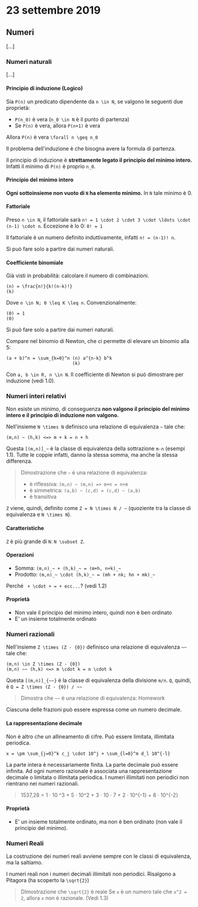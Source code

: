 # 23 settembre 2019

## Numeri
[...]

### Numeri naturali
[...]

#### Principio di induzione (Logico)
Sia `P(n)` un predicato dipendente da `n \in N`, se valgono le seguenti due
proprietà:

- `P(n_0)` è vera (`n_0 \in N` è il punto di partenza)
- Se `P(n)` è vera, allora `P(n+1)` è vera

Allora `P(n)` è vera `\forall n \geq n_0`

Il problema dell'induzione è che bisogna avere la formula di partenza.

Il principio di induzione è **strettamente legato il principio del minimo intero.**
Infatti il minimo di `P(n)` è proprio `n_0`.

#### Principio del minimo intero
**Ogni sottoinsieme non vuoto di `N` ha elemento minimo.** In `N` tale minimo
è 0.

#### Fattoriale
Preso `n \in N`, il fattoriale sarà `n! = 1 \cdot 2 \cdot 3 \cdot \ldots \cdot (n-1) \cdot n`.
Eccezione è lo 0: `0! = 1`

Il fattoriale è un numero definito induttivamente, infatti `n! = (n-1)! n`.

Si può fare solo a partire dai numeri naturali.

#### Coefficiente binomiale
Già visti in probabilità: calcolare il numero di combinazioni.

    (n) = \frac{n!}{k!(n-k)!}
    (k)

Dove `n \in N; 0 \leq K \leq n`. Convenzionalmente:

    (0) = 1
    (0)

Si può fare solo a partire dai numeri naturali.

Compare nel binomio di Newton, che ci permette di elevare un binomio alla 5:

    (a + b)^n = \sum_{k=0}^n (n) a^{n-k} b^k
                             (k)  

Con `a, b \in R, n \in N`. Il coefficiente di Newton si può dimostrare per 
induzione (vedi 1.0).

### Numeri interi relativi 
Non esiste un minimo, di conseguenza **non valgono il principio del minimo intero
e il principio di induzione non valgono.**

Nell'insieme `N \times N` definisco una relazione di equivalenza `~` tale che:

    (m,n) ~ (h,k) <=> m + k = n + h

Questa `[(m,n)]_~` è la classe di equivalenza della sottrazione `m-n` (esempi 1.1).
Tutte le coppie infatti, danno la stessa somma, ma anche la stessa differenza.

> Dimostrazione che `~` è una relazione di equivalenza:
>
> - è riflessiva: `(m,n) ~ (m,n) => m+n = n+m`
> - è simmetrica: `(a,b) ~ (c,d) = (c,d) ~ (a,b)`
> - è transitiva

`Z` viene, quindi, definito come `Z = N \times N / ~` (quoziente tra la classe
di equivalenza e `N \times N`).

#### Caratteristiche
`Z` è più grande di `N`: `N \subset Z`.

#### Operazioni

- Somma: `(m,n)_~ + (h,k)_~ = (m+h, n+k)_~`
- Prodotto: `(m,n)_~ \cdot (h,k)_~ = (mh + nk; hn + mk)_~`

Perché ` + \cdot + = + ecc...`? (vedi 1.2)

#### Proprietà

- Non vale il principio del minimo intero, quindi non è ben ordinato
- E' un insieme totalmente ordinato

### Numeri razionali
Nell'insieme `Z \times (Z - {0})` definisco una relazione di equivalenza `~~`
tale che:

    (m,n) \in Z \times (Z - {0})
    (m,n) ~~ (h,k) <=> m \cdot k = n \cdot k

Questa `[(m,n)]_{~~}` è la classe di equivalenza della divisione `m/n`.
`Q`, quindi, è `Q = Z \times (Z - {0}) / ~~`

> Dimostra che `~~` è una relazione di equivalenza:
> Homework

Ciascuna delle frazioni può essere espressa come un numero decimale. 

#### La rappresentazione decimale
Non è altro che un allineamento di cifre. Può essere limitata, illimitata periodica. 

    x = \pm \sum_{j=0}^k c_j \cdot 10^j + \sum_{l=0}^m d_l 10^{-l}

La parte intera è necessariamente finita. La parte decimale può essere infinita.
Ad ogni numero razionale è associata una rappresentazione decimale o limitata
o illimitata periodica. I numeri illimitati non periodici non rientrano nei numeri
razionali.

> 1537,28 = 1 · 10 ^3 + 5 · 10^2 + 3 · 10 · 7 + 2 · 10^{-1} + 8 · 10^{-2}

#### Proprietà
- E' un insieme totalmente ordinato, ma non è ben ordinato (non vale il principio
    del minimo).

### Numeri Reali
La costruzione dei numeri reali avviene sempre con le classi di equivalenza, ma
la saltiamo.

I numeri reali non i numeri decimali illimitati non periodici. Risalgono a
Pitagora (ha scoperto la `\sqrt{2}`)

> DImostrazione che `\sqrt{2}` è reale
> Se `x` è un numero tale che `x^2 = 2`, allora `x` non è razionale. (Vedi 1.3)
